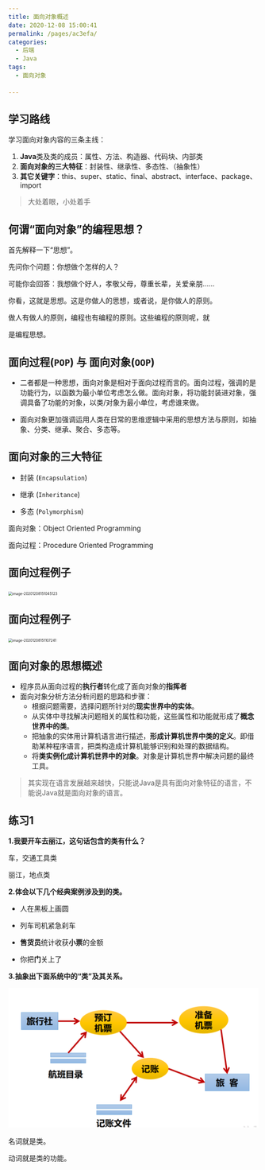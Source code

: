 ```yaml
---
title: 面向对象概述
date: 2020-12-08 15:00:41
permalink: /pages/ac3efa/
categories:
  - 后端
  - Java
tags:
  - 面向对象

---
```


## 学习路线

学习面向对象内容的三条主线：

1. **Java**类及类的成员：属性、方法、构造器、代码块、内部类
2. **面向对象的三大特征**：封装性、继承性、多态性、（抽象性）
3. **其它关键字**：this、super、static、final、abstract、interface、package、import

> 大处着眼，小处着手





## **何谓“面向对象”的编程思想？**

首先解释一下“思想”。

先问你个问题：你想做个怎样的人？

可能你会回答：我想做个好人，孝敬父母，尊重长辈，关爱亲朋……

你看，这就是思想。这是你做人的思想，或者说，是你做人的原则。

做人有做人的原则，编程也有编程的原则。这些编程的原则呢，就

是编程思想。



## 面向过程(`POP`) 与 面向对象(`OOP`)

- 二者都是一种思想，面向对象是相对于面向过程而言的。面向过程，强调的是功能行为，以函数为最小单位考虑怎么做。面向对象，将功能封装进对象，强调具备了功能的对象，以类/对象为最小单位，考虑谁来做。

- 面向对象更加强调运用人类在日常的思维逻辑中采用的思想方法与原则，如抽象、分类、继承、聚合、多态等。

## **面向对象的三大特征**

- 封装 (`Encapsulation`)

- 继承 (`Inheritance`)

- 多态 (`Polymorphism`)

面向对象：Object Oriented Programming 

面向过程：Procedure Oriented Programming



## 面向过程例子

<img src="C:\Users\SaulJ\AppData\Roaming\Typora\typora-user-images\image-20201208151045123.png" alt="image-20201208151045123" style="zoom:50%;" />

## 面向过程例子

<img src="C:\Users\SaulJ\AppData\Roaming\Typora\typora-user-images\image-20201208151107241.png" alt="image-20201208151107241" style="zoom:50%;" />



## 面向对象的思想概述

- 程序员从面向过程的**执行者**转化成了面向对象的**指挥者**
- 面向对象分析方法分析问题的思路和步骤：
  - 根据问题需要，选择问题所针对的**现实世界中的实体**。 
  - 从实体中寻找解决问题相关的属性和功能，这些属性和功能就形成了**概念世界中的类**。 
  - 把抽象的实体用计算机语言进行描述，**形成计算机世界中类的定义**。即借助某种程序语言，把类构造成计算机能够识别和处理的数据结构。
  - 将**类实例化成计算机世界中的对象**。对象是计算机世界中解决问题的最终工具。

> 其实现在语言发展越来越快，只能说Java是具有面向对象特征的语言，不能说Java就是面向对象的语言。



## 练习1

**1.我要开车去丽江，这句话包含的类有什么？**

车，交通工具类

丽江，地点类



**2.体会以下几个经典案例涉及到的类。**

- 人在黑板上画圆

- 列车司机紧急刹车

- **售货员**统计收获**小票**的金额

- 你把**门**关上了



**3.抽象出下面系统中的“类”及其关系。**

![image-20201208152212262](https://raw.githubusercontent.com/SaulJWu/images/main/20201208152212.png)

名词就是类。

动词就是类的功能。












